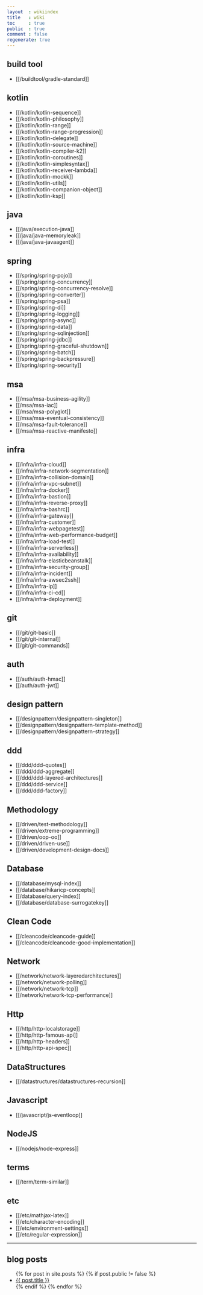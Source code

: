 ```yaml
---
layout  : wikiindex
title   : wiki
toc     : true
public  : true
comment : false
regenerate: true
---
```


## build tool

* [[/buildtool/gradle-standard]]

## kotlin

* [[/kotlin/kotlin-sequence]]
* [[/kotlin/kotlin-philosophy]]
* [[/kotlin/kotlin-range]]
* [[/kotlin/kotlin-range-progression]]
* [[/kotlin/kotlin-delegate]]
* [[/kotlin/kotlin-source-machine]]
* [[/kotlin/kotlin-compiler-k2]]
* [[/kotlin/kotlin-coroutines]]
* [[/kotlin/kotlin-simplesyntax]]
* [[/kotlin/kotlin-receiver-lambda]]
* [[/kotlin/kotlin-mockk]]
* [[/kotlin/kotlin-utils]]
* [[/kotlin/kotlin-companion-object]]
* [[/kotlin/kotlin-ksp]]

## java

* [[/java/execution-java]]
* [[/java/java-memoryleak]]
* [[/java/java-javaagent]]

## spring

* [[/spring/spring-pojo]]
* [[/spring/spring-concurrency]]
* [[/spring/spring-concurrency-resolve]]
* [[/spring/spring-converter]]
* [[/spring/spring-psa]]
* [[/spring/spring-di]]
* [[/spring/spring-logging]]
* [[/spring/spring-async]]
* [[/spring/spring-data]]
* [[/spring/spring-sqlinjection]]
* [[/spring/spring-jdbc]]
* [[/spring/spring-graceful-shutdown]]
* [[/spring/spring-batch]]
* [[/spring/spring-backpressure]]
* [[/spring/spring-security]]

## msa

* [[/msa/msa-business-agility]]
* [[/msa/msa-iac]]
* [[/msa/msa-polyglot]]
* [[/msa/msa-eventual-consistency]]
* [[/msa/msa-fault-tolerance]]
* [[/msa/msa-reactive-manifesto]]

## infra

* [[/infra/infra-cloud]]
* [[/infra/infra-network-segmentation]]
* [[/infra/infra-collision-domain]]
* [[/infra/infra-vpc-subnet]]
* [[/infra/infra-docker]]
* [[/infra/infra-bastion]]
* [[/infra/infra-reverse-proxy]]
* [[/infra/infra-bashrc]]
* [[/infra/infra-gateway]]
* [[/infra/infra-customer]]
* [[/infra/infra-webpagetest]]
* [[/infra/infra-web-performance-budget]]
* [[/infra/infra-load-test]]
* [[/infra/infra-serverless]]
* [[/infra/infra-availability]]
* [[/infra/infra-elasticbeanstalk]]
* [[/infra/infra-security-group]]
* [[/infra/infra-incident]]
* [[/infra/infra-awsec2ssh]]
* [[/infra/infra-ip]]
* [[/infra/infra-ci-cd]]
* [[/infra/infra-deployment]]

## git

* [[/git/git-basic]]
* [[/git/git-internal]]
* [[/git/git-commands]]

## auth

* [[/auth/auth-hmac]]
* [[/auth/auth-jwt]]

## design pattern

* [[/designpattern/designpattern-singleton]]
* [[/designpattern/designpattern-template-method]]
* [[/designpattern/designpattern-strategy]]

## ddd

* [[/ddd/ddd-quotes]]
* [[/ddd/ddd-aggregate]]
* [[/ddd/ddd-layered-architectures]]
* [[/ddd/ddd-service]]
* [[/ddd/ddd-factory]]

## Methodology

* [[/driven/test-methodology]]
* [[/driven/extreme-programming]]
* [[/driven/oop-oo]]
* [[/driven/driven-use]]
* [[/driven/development-design-docs]]

## Database

* [[/database/mysql-index]]
* [[/database/hikaricp-concepts]]
* [[/database/query-index]]
* [[/database/database-surrogatekey]]

## Clean Code

* [[/cleancode/cleancode-guide]]
* [[/cleancode/cleancode-good-implementation]]

## Network

* [[/network/network-layeredarchitectures]]
* [[/network/network-polling]]
* [[/network/network-tcp]]
* [[/network/network-tcp-performance]]

## Http

* [[/http/http-localstorage]]
* [[/http/http-famous-api]]
* [[/http/http-headers]]
* [[/http/http-api-spec]]

## DataStructures

* [[/datastructures/datastructures-recursion]]

## Javascript

* [[/javascript/js-eventloop]]

## NodeJS

* [[/nodejs/node-express]]

## terms

* [[/term/term-similar]]

## etc

* [[/etc/mathjax-latex]]
* [[/etc/character-encoding]]
* [[/etc/environment-settings]]
* [[/etc/regular-expression]]


---

## blog posts
<div>
    <ul>
{% for post in site.posts %}
    {% if post.public != false %}
        <li>
            <a class="post-link" href="{{ post.url | prepend: site.baseurl }}">
                {{ post.title }}
            </a>
        </li>
    {% endif %}
{% endfor %}
    </ul>
</div>

